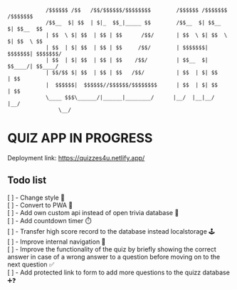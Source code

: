                 /$$$$$$ /$$   /$$/$$$$$$/$$$$$$$$        /$$$$$$ /$$$$$$$ /$$$$$$$
                /$$__  $| $$  | $|_  $$_|_____ $$        /$$__  $| $$__  $| $$__  $$
                | $$  \ $| $$  | $$ | $$      /$$/       | $$  \ $| $$  \ $| $$  \ $$
                | $$  | $| $$  | $$ | $$     /$$/        | $$$$$$$| $$$$$$$| $$$$$$$/
                | $$  | $| $$  | $$ | $$    /$$/         | $$__  $| $$____/| $$____/
                | $$/$$ $| $$  | $$ | $$   /$$/          | $$  | $| $$     | $$
                |  $$$$$$|  $$$$$$//$$$$$$/$$$$$$$$      | $$  | $| $$     | $$
                \____ $$$\______/|______|________/      |__/  |__|__/     |__/
                    \__/

# QUIZ APP IN PROGRESS

Deployment link: <a hred="https://quizzes4u.netlify.app/">https://quizzes4u.netlify.app/</a>

## Todo list

[ ] - Change style 💄  
[ ] - Convert to PWA 📱  
[ ] - Add own custom api instead of open trivia database 💾  
[ ] - Add countdown timer ⏱️  
[ ] - Transfer high score record to the database instead localstorage 🕹️  
[ ] - Improve internal navigation 🧭  
[ ] - Improve the functionality of the quiz by briefly showing the correct answer in case of a wrong answer to a question before moving on to the next question ✅  
[ ] - Add protected link to form to add more questions to the quizz database ➕❓
